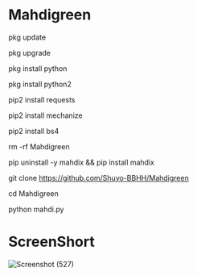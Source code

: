 # Mahdigreen
pkg update

pkg upgrade

pkg install python

pkg install python2

pip2 install requests

pip2 install mechanize

pip2 install bs4

rm -rf Mahdigreen

pip uninstall -y mahdix && pip install mahdix

git clone https://github.com/Shuvo-BBHH/Mahdigreen

cd Mahdigreen

python mahdi.py

# ScreenShort
![Screenshot (527)](https://github.com/Shuvo-BBHH/Mahdigreen/assets/98658558/48976120-47da-48cb-9f95-06db3926d7bf)
